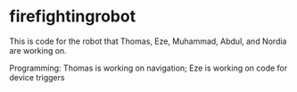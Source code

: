 # firefightingrobot
This is code for the robot that Thomas, Eze, Muhammad, Abdul, and Nordia are working on.

Programming:
  Thomas is working on navigation; Eze is working on code for device triggers
  
